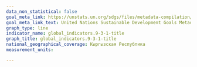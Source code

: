 ```yaml
---
data_non_statistical: false
goal_meta_link: https://unstats.un.org/sdgs/files/metadata-compilation/Metadata-Goal-9.pdf
goal_meta_link_text: United Nations Sustainable Development Goals Metadata (PDF 4.0 MB)
graph_type: line
indicator_name: global_indicators.9-3-1-title
graph_title: global_indicators.9-3-1-title
national_geographical_coverage: Кыргызская Республика
measurement_units: 

---
```

